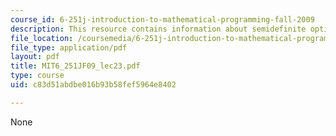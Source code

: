 ```yaml
---
course_id: 6-251j-introduction-to-mathematical-programming-fall-2009
description: This resource contains information about semidefinite optimization.
file_location: /coursemedia/6-251j-introduction-to-mathematical-programming-fall-2009/c83d51abdbe016b93b58fef5964e8402_MIT6_251JF09_lec23.pdf
file_type: application/pdf
layout: pdf
title: MIT6_251JF09_lec23.pdf
type: course
uid: c83d51abdbe016b93b58fef5964e8402

---
```

None